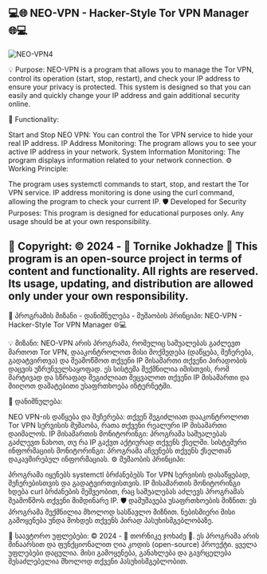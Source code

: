 💻🌐 NEO-VPN - Hacker-Style Tor VPN Manager 🌐💻
-------------------------------------------------
![NEO-VPN4](https://github.com/user-attachments/assets/e498fa89-c6d6-4333-9303-dea17c947b43)

💡 Purpose:
NEO-VPN is a program that allows you to manage the Tor VPN, control its operation (start, stop, restart), and check your IP address to ensure your privacy is protected. This system is designed so that you can easily and quickly change your IP address and gain additional security online.

🔐 Functionality:

Start and Stop NEO VPN: You can control the Tor VPN service to hide your real IP address.
IP Address Monitoring: The program allows you to see your active IP address in your network.
System Information Monitoring: The program displays information related to your network connection.
⚙️ Working Principle:

The program uses systemctl commands to start, stop, and restart the Tor VPN service.
IP address monitoring is done using the curl command, allowing the program to check your current IP.
🛡️ Developed for Security Purposes: This program is designed for educational purposes only. Any usage should be at your own responsibility.

📄 Copyright:
© 2024 - 🥷 Tornike Jokhadze 🥷
This program is an open-source project in terms of content and functionality. All rights are reserved. Its usage, updating, and distribution are allowed only under your own responsibility.
---------------------------------------------------------

📜 პროგრამის მიზანი - დანიშნულება - მუშაობის პრინციპი:
NEO-VPN - Hacker-Style Tor VPN Manager 🌐💻

💡 მიზანი:
NEO-VPN არის პროგრამა, რომელიც საშუალებას გაძლევთ მართოთ Tor VPN, დააკონტროლოთ მისი მოქმედება (დაწყება, შეჩერება, გადატვირთვა) და შეამოწმოთ თქვენი IP მისამართი თქვენი პირადობის დაცვის უზრუნველსაყოფად. ეს სისტემა შექმნილია იმისთვის, რომ მარტივად და სწრაფად შეგიძლიათ შეცვალოთ თქვენი IP მისამართი და მიიღოთ დამატებითი უსაფრთხოება ინტერნეტში.

🔐 დანიშნულება:

NEO VPN-ის დაწყება და შეჩერება: თქვენ შეგიძლიათ დააკონტროლოთ Tor VPN სერვისის მუშაობა, რათა თქვენი რეალური IP მისამართი დაიმალოს.
IP მისამართის მონიტორინგი: პროგრამა საშუალებას გაძლევთ ნახოთ, თუ რა IP გაქვთ აქტიურად თქვენს ქსელში.
სისტემური ინფორმაციის მონიტორინგი: პროგრამა აჩვენებს თქვენს ქსელთან დაკავშირებულ ინფორმაციას.
⚙️ მუშაობის პრინციპი:

პროგრამა იყენებს systemctl ბრძანებებს Tor VPN სერვისის დასაწყებად, შეჩერებისთვის და გადატვირთვისთვის.
IP მისამართის მონიტორინგი ხდება curl ბრძანების მეშვეობით, რაც საშუალებას აძლევს პროგრამას შეამოწმოს თქვენი მიმდინარე IP.
🛡️ დამუშავება უსაფრთხოების მიზნით: ეს პროგრამა შექმნილია მხოლოდ სასწავლო მიზნით. ნებისმიერი მისი გამოყენება უნდა მოხდეს თქვენს პირად პასუხისმგებლობაზე.

📄 საავტორო უფლებები:
© 2024 - 🥷 თორნიკე ჯოხაძე 🥷.
ეს პროგრამა არის შინაარსით და ფუნქციონალით ღია კოდის (open-source) პროექტი. ყველა უფლებები დაცულია. მისი გამოყენება, განახლება და გავრცელება შესაძლებელია მხოლოდ თქვენი პასუხისმგებლობით. 
